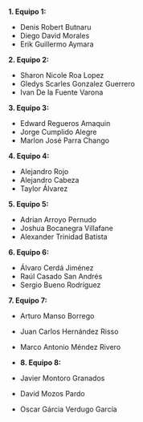 **1. Equipo 1:**
* Denis Robert Butnaru
* Diego David Morales
* Erik Guillermo Aymara
  
**2. Equipo 2:**
* Sharon Nicole Roa Lopez
* Gledys Scarles Gonzalez Guerrero
* Ivan De la Fuente Varona

**3. Equipo 3:**
* Edward Regueros Amaquin
* Jorge Cumplido Alegre
* Marlon José Parra Chango

**4. Equipo 4:**
* Alejandro Rojo
* Alejandro Cabeza
* Taylor Álvarez

**5. Equipo 5:**
* Adrian Arroyo Pernudo
* Joshua Bocanegra Villafane
* Alexander Trinidad Batista

**6. Equipo 6:**
* Álvaro Cerdá Jiménez
* Raúl Casado San Andrés
* Sergio Bueno Rodríguez

**7. Equipo 7:**
* Arturo Manso Borrego
* Juan Carlos Hernández Risso
* Marco Antonio Méndez Rivero

* **8. Equipo 8:**
* Javier Montoro Granados
* David Mozos Pardo
* Oscar Gárcia Verdugo García
